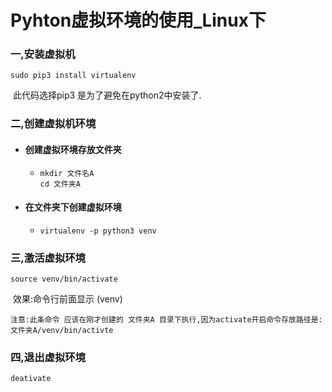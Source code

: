 # Pyhton虚拟环境的使用_Linux下

### 一,安装虚拟机

```
sudo pip3 install virtualenv
```

​		此代码选择pip3 是为了避免在python2中安装了.



### 二,创建虚拟机环境

- #### 创建虚拟环境存放文件夹
  - ```
    mkdir 文件名A
    cd 文件夹A
    ```

- #### 在文件夹下创建虚拟环境

  - ```
    virtualenv -p python3 venv
    ```



### 三,激活虚拟环境

```
source venv/bin/activate
```

​	效果:命令行前面显示 (venv)

​	`注意:此条命令 应该在刚才创建的 文件夹A 目录下执行,因为activate开启命令存放路径是: 文件夹A/venv/bin/activte` 



### 四,退出虚拟环境

```
deativate
```

